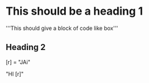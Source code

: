 # This should be a heading 1
'''This should give a block of code like box'''

## Heading 2

[r] = "JAi"

"HI [r]"
